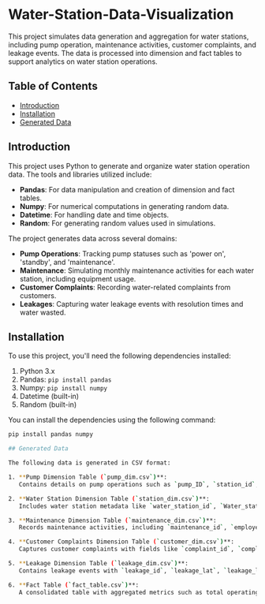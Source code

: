 # Water-Station-Data-Visualization
This project simulates data generation and aggregation for water stations, including pump operation, maintenance activities, customer complaints, and leakage events. The data is processed into dimension and fact tables to support analytics on water station operations.

## Table of Contents
- [Introduction](#introduction)
- [Installation](#installation)
- [Generated Data](#generated-data)

## Introduction

This project uses Python to generate and organize water station operation data. The tools and libraries utilized include:
- **Pandas**: For data manipulation and creation of dimension and fact tables.
- **Numpy**: For numerical computations in generating random data.
- **Datetime**: For handling date and time objects.
- **Random**: For generating random values used in simulations.

The project generates data across several domains:
- **Pump Operations**: Tracking pump statuses such as 'power on', 'standby', and 'maintenance'.
- **Maintenance**: Simulating monthly maintenance activities for each water station, including equipment usage.
- **Customer Complaints**: Recording water-related complaints from customers.
- **Leakages**: Capturing water leakage events with resolution times and water wasted.

## Installation

To use this project, you'll need the following dependencies installed:

1. Python 3.x
2. Pandas: `pip install pandas`
3. Numpy: `pip install numpy`
4. Datetime (built-in)
5. Random (built-in)

You can install the dependencies using the following command:
```bash
pip install pandas numpy

## Generated Data

The following data is generated in CSV format:

1. **Pump Dimension Table (`pump_dim.csv`)**:  
   Contains details on pump operations such as `pump_ID`, `station_id`, `pump_status`, `power_consumption`, and more.

2. **Water Station Dimension Table (`station_dim.csv`)**:  
   Includes water station metadata like `water_station_id`, `Water_station_name`, `lat`, `lan`, and `Number_of_pumps`.

3. **Maintenance Dimension Table (`maintenance_dim.csv`)**:  
   Records maintenance activities, including `maintenance_id`, `employee_id`, `equipment_name`, and `cost_per_hour`.

4. **Customer Complaints Dimension Table (`customer_dim.csv`)**:  
   Captures customer complaints with fields like `complaint_id`, `complaint_type`, `complaint_resolution_time`, etc.

5. **Leakage Dimension Table (`leakage_dim.csv`)**:  
   Contains leakage events with `leakage_id`, `leakage_lat`, `leakage_lan`, `leakage_water_wasted`, and more.

6. **Fact Table (`fact_table.csv`)**:  
   A consolidated table with aggregated metrics such as total operating pumps, total maintenance pumps, water input/output flows, tank levels, and references to complaint, maintenance, and leakage events.

